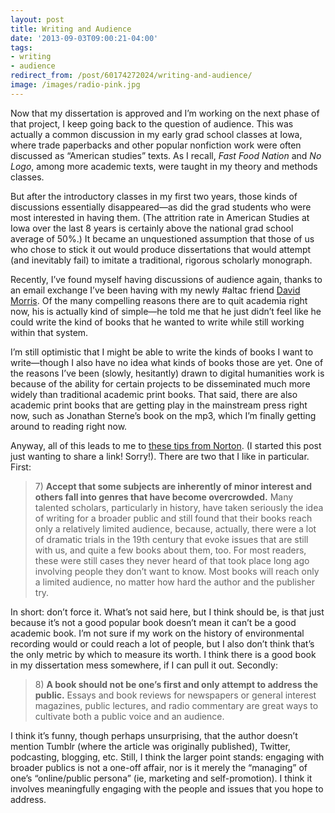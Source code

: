 ```yaml
---
layout: post 
title: Writing and Audience 
date: '2013-09-03T09:00:21-04:00' 
tags: 
- writing 
- audience 
redirect_from: /post/60174272024/writing-and-audience/
image: /images/radio-pink.jpg
--- 
```


Now that my dissertation is approved and I’m working on the next phase of that project, I keep going back to the question of audience. This was actually a common discussion in my early grad school classes at Iowa, where trade paperbacks and other popular nonfiction work were often discussed as “American studies” texts. As I recall, *Fast Food Nation* and *No Logo*, among more academic texts, were taught in my theory and methods classes.

But after the introductory classes in my first two years, those kinds of discussions essentially disappeared—as did the grad students who were most interested in having them. (The attrition rate in American Studies at Iowa over the last 8 years is certainly above the national grad school average of 50%.) It became an unquestioned assumption that those of us who chose to stick it out would produce dissertations that would attempt (and inevitably fail) to imitate a traditional, rigorous scholarly monograph.

Recently, I’ve found myself having discussions of audience again, thanks to an email exchange I’ve been having with my newly \#altac friend [David Morris](http://mindslikeknives.blogspot.com/). Of the many compelling reasons there are to quit academia right now, his is actually kind of simple—he told me that he just didn’t feel like he could write the kind of books that he wanted to write while still working within that system.

I’m still optimistic that I might be able to write the kinds of books I want to write—though I also have no idea what kinds of books those are yet. One of the reasons I’ve been (slowly, hesitantly) drawn to digital humanities work is because of the ability for certain projects to be disseminated much more widely than traditional academic print books. That said, there are also academic print books that are getting play in the mainstream press right now, such as Jonathan Sterne’s book on the mp3, which I’m finally getting around to reading right now.

Anyway, all of this leads to me to [these tips from Norton](http://wwnorton.tumblr.com/post/32954793512ine-tips-for-academics-writing-for-a-general-audience). (I started this post just wanting to share a link! Sorry!). There are two that I like in particular. First:

> 7\) **Accept that some subjects are inherently of minor interest and  others fall into genres that have become overcrowded.** Many talented  scholars, particularly in history, have taken seriously the idea of  writing for a broader public and still found that their books reach only  a relatively limited audience, because, actually, there were a lot of  dramatic trials in the 19th century that evoke issues that are still  with us, and quite a few books about them, too. For most readers, these  were still cases they never heard of that took place long ago involving  people they don’t want to know. Most books will reach only a limited  audience, no matter how hard the author and the publisher try.

In short: don’t force it. What’s not said here, but I think should be, is that just because it’s not a good popular book doesn’t mean it can’t be a good academic book. I’m not sure if my work on the history of environmental recording would or could reach a lot of people, but I also don’t think that’s the only metric by which to measure its worth. I think there is a good book in my dissertation mess somewhere, if I can pull it out. Secondly:

> 8\) **A book should not be one’s first and only attempt to address the  public.** Essays and book reviews for newspapers or general interest  magazines, public lectures, and radio commentary are great ways to  cultivate both a public voice and an audience.

I think it’s funny, though perhaps unsurprising, that the author doesn’t mention Tumblr (where the article was originally published), Twitter, podcasting, blogging, etc. Still, I think the larger point stands: engaging with broader publics is not a one-off affair, nor is it merely the “managing” of one’s “online/public persona” (ie, marketing and self-promotion). I think it involves meaningfully engaging with the people and issues that you hope to address.

